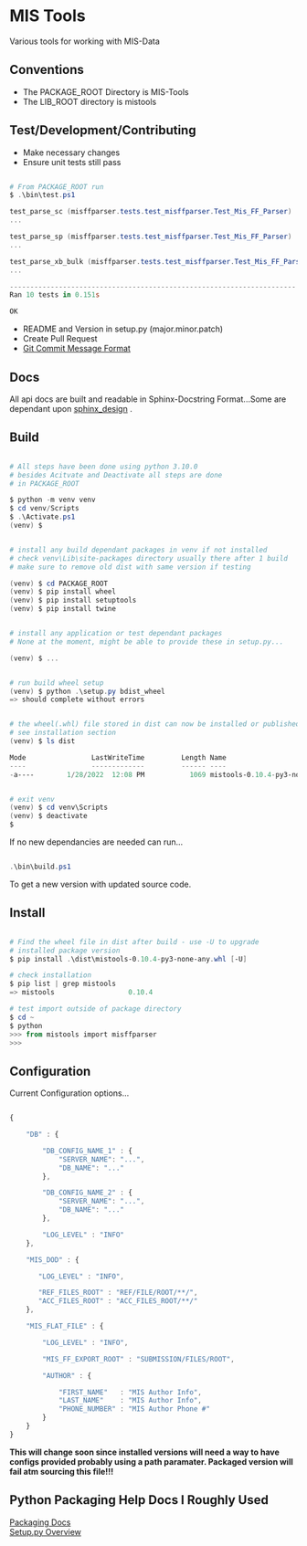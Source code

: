 # MIS Tools

Various tools for working with MIS-Data

## Conventions

* The PACKAGE_ROOT Directory is MIS-Tools
* The LIB_ROOT directory is mistools

## Test/Development/Contributing

* Make necessary changes
* Ensure unit tests still pass

```powershell

# From PACKAGE_ROOT run
$ .\bin\test.ps1

test_parse_sc (misffparser.tests.test_misffparser.Test_Mis_FF_Parser) ... ok
...

test_parse_sp (misffparser.tests.test_misffparser.Test_Mis_FF_Parser) ... ok
...

test_parse_xb_bulk (misffparser.tests.test_misffparser.Test_Mis_FF_Parser) ... ok
...

----------------------------------------------------------------------
Ran 10 tests in 0.151s

OK

```

* README and Version in setup.py (major.minor.patch)
* Create Pull Request
* [Git Commit Message Format](https://gist.github.com/robertpainsi/b632364184e70900af4ab688decf6f53)

## Docs

All api docs are built and readable in Sphinx-Docstring Format...Some are dependant upon [sphinx_design](https://pypi.org/project/sphinx_design/) .



## Build

```powershell

# All steps have been done using python 3.10.0
# besides Acitvate and Deactivate all steps are done
# in PACKAGE_ROOT

$ python -m venv venv
$ cd venv/Scripts
$ .\Activate.ps1
(venv) $


# install any build dependant packages in venv if not installed
# check venv\Lib\site-packages directory usually there after 1 build
# make sure to remove old dist with same version if testing

(venv) $ cd PACKAGE_ROOT
(venv) $ pip install wheel
(venv) $ pip install setuptools
(venv) $ pip install twine


# install any application or test dependant packages
# None at the moment, might be able to provide these in setup.py...

(venv) $ ...


# run build wheel setup
(venv) $ python .\setup.py bdist_wheel
=> should complete without errors


# the wheel(.whl) file stored in dist can now be installed or published
# see installation section
(venv) $ ls dist

Mode                LastWriteTime         Length Name
----                -------------         ------ ----
-a----        1/28/2022  12:08 PM           1069 mistools-0.10.4-py3-none-any.whl


# exit venv
(venv) $ cd venv\Scripts
(venv) $ deactivate
$

```

If no new dependancies are needed can run...

```powershell

.\bin\build.ps1

```

To get a new version with updated source code.


## Install

```powershell

# Find the wheel file in dist after build - use -U to upgrade
# installed package version
$ pip install .\dist\mistools-0.10.4-py3-none-any.whl [-U]

# check installation
$ pip list | grep mistools
=> mistools                  0.10.4

# test import outside of package directory
$ cd ~
$ python
>>> from mistools import misffparser
>>>

```

## Configuration

Current Configuration options...

```javascript

{

    "DB" : {

        "DB_CONFIG_NAME_1" : {
            "SERVER_NAME": "...",
            "DB_NAME": "..."
        },

        "DB_CONFIG_NAME_2" : {
            "SERVER_NAME": "...",
            "DB_NAME": "..."
        },

        "LOG_LEVEL" : "INFO"
    },

    "MIS_DOD" : {

       "LOG_LEVEL" : "INFO",

       "REF_FILES_ROOT" : "REF/FILE/ROOT/**/",
       "ACC_FILES_ROOT" : "ACC_FILES_ROOT/**/"
    },

    "MIS_FLAT_FILE" : {

        "LOG_LEVEL" : "INFO",

        "MIS_FF_EXPORT_ROOT" : "SUBMISSION/FILES/ROOT",

        "AUTHOR" : {

            "FIRST_NAME"   : "MIS Author Info",
            "LAST_NAME"    : "MIS Author Info",
            "PHONE_NUMBER" : "MIS Author Phone #"
        }
    }
}

```

**This will change soon since installed versions will need a way to have configs provided probably using a path paramater. Packaged version will fail atm sourcing this file!!!**

## Python Packaging Help Docs I Roughly Used
[Packaging Docs](https://medium.com/analytics-vidhya/how-to-create-a-python-library-7d5aea80cc3f)<br>
[Setup.py Overview](https://godatadriven.com/blog/a-practical-guide-to-using-setup-py/)
